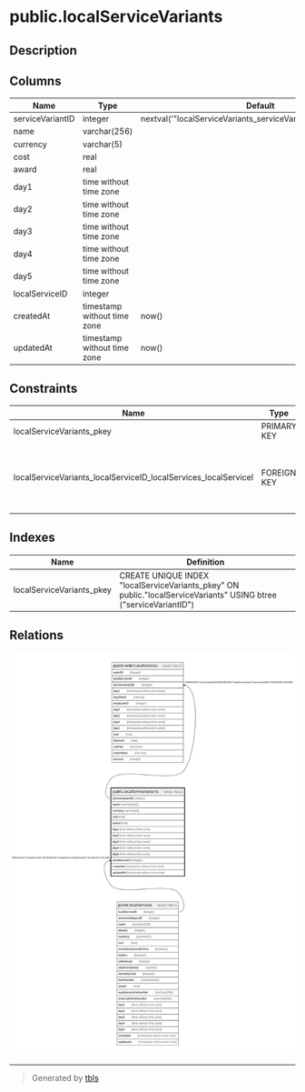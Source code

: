 # public.localServiceVariants

## Description

## Columns

| Name | Type | Default | Nullable | Children | Parents | Comment |
| ---- | ---- | ------- | -------- | -------- | ------- | ------- |
| serviceVariantID | integer | nextval('"localServiceVariants_serviceVariantID_seq"'::regclass) | false | [public.orderLocalServices](public.orderLocalServices.md) |  |  |
| name | varchar(256) |  | false |  |  |  |
| currency | varchar(5) |  | false |  |  |  |
| cost | real |  | false |  |  |  |
| award | real |  | false |  |  |  |
| day1 | time without time zone |  | true |  |  |  |
| day2 | time without time zone |  | true |  |  |  |
| day3 | time without time zone |  | true |  |  |  |
| day4 | time without time zone |  | true |  |  |  |
| day5 | time without time zone |  | true |  |  |  |
| localServiceID | integer |  | false |  | [public.localServices](public.localServices.md) |  |
| createdAt | timestamp without time zone | now() | false |  |  |  |
| updatedAt | timestamp without time zone | now() | false |  |  |  |

## Constraints

| Name | Type | Definition |
| ---- | ---- | ---------- |
| localServiceVariants_pkey | PRIMARY KEY | PRIMARY KEY ("serviceVariantID") |
| localServiceVariants_localServiceID_localServices_localServiceI | FOREIGN KEY | FOREIGN KEY ("localServiceID") REFERENCES "localServices"("localServiceID") ON DELETE CASCADE |

## Indexes

| Name | Definition |
| ---- | ---------- |
| localServiceVariants_pkey | CREATE UNIQUE INDEX "localServiceVariants_pkey" ON public."localServiceVariants" USING btree ("serviceVariantID") |

## Relations

![er](public.localServiceVariants.svg)

---

> Generated by [tbls](https://github.com/k1LoW/tbls)
